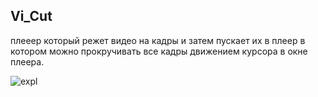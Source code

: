 ## Vi_Cut 
плееер который режет видео на кадры и затем пускает
их в плеер в котором можно прокручивать все кадры движением курсора в окне плеера.

![expl](https://user-images.githubusercontent.com/96320343/166126749-3897195d-bb6a-41ef-997c-027290708d50.gif)

